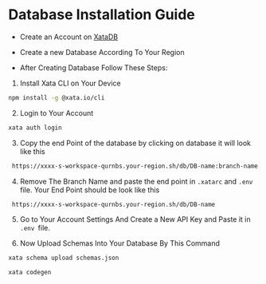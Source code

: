 <h1> Database Installation Guide</h1>

- Create an Account on [XataDB](https://xata.io)
- Create a new Database According To Your Region

- After Creating Database Follow These Steps: 

1. Install Xata CLI on Your Device
```bash
npm install -g @xata.io/cli
```
2. Login to Your Account
```bash
xata auth login
```

3. Copy the end Point of the database by clicking on database it will look like this

```bash
 https://xxxx-s-workspace-qurnbs.your-region.sh/db/DB-name:branch-name
 ```
 4. Remove The Branch Name and paste  the end point  in `.xatarc` and `.env` file. Your End Point should be look like this
 ```bash
  https://xxxx-s-workspace-qurnbs.your-region.sh/db/DB-name
  ```

5. Go to Your Account Settings And Create a New API Key and Paste it in  `.env `file.

6. Now Upload Schemas Into Your Database By This Command
```bash
xata schema upload schemas.json

xata codegen
```

 
